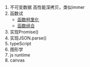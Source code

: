 1. 不可变数据 高性能深拷贝，类似immer
2. 函数试
    - [函数柯里化](https://juejin.im/post/598d0b7ff265da3e1727c491)
    - [函数组合](https://juejin.im/post/59a8ccf8f265da2498241625)
3. 实现Promise()
4. 实现JSON.parse()
5. typeScript
6. 图形学
7. js runtime
8. canvas
